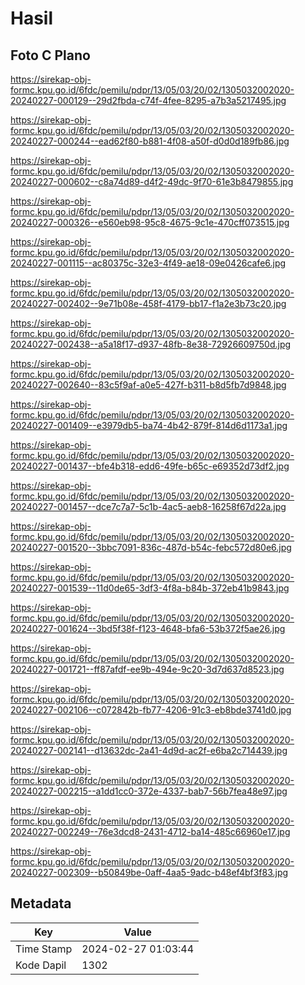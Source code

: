 # Hasil

## Foto C Plano

https://sirekap-obj-formc.kpu.go.id/6fdc/pemilu/pdpr/13/05/03/20/02/1305032002020-20240227-000129--29d2fbda-c74f-4fee-8295-a7b3a5217495.jpg

https://sirekap-obj-formc.kpu.go.id/6fdc/pemilu/pdpr/13/05/03/20/02/1305032002020-20240227-000244--ead62f80-b881-4f08-a50f-d0d0d189fb86.jpg

https://sirekap-obj-formc.kpu.go.id/6fdc/pemilu/pdpr/13/05/03/20/02/1305032002020-20240227-000602--c8a74d89-d4f2-49dc-9f70-61e3b8479855.jpg

https://sirekap-obj-formc.kpu.go.id/6fdc/pemilu/pdpr/13/05/03/20/02/1305032002020-20240227-000326--e560eb98-95c8-4675-9c1e-470cff073515.jpg

https://sirekap-obj-formc.kpu.go.id/6fdc/pemilu/pdpr/13/05/03/20/02/1305032002020-20240227-001115--ac80375c-32e3-4f49-ae18-09e0426cafe6.jpg

https://sirekap-obj-formc.kpu.go.id/6fdc/pemilu/pdpr/13/05/03/20/02/1305032002020-20240227-002402--9e71b08e-458f-4179-bb17-f1a2e3b73c20.jpg

https://sirekap-obj-formc.kpu.go.id/6fdc/pemilu/pdpr/13/05/03/20/02/1305032002020-20240227-002438--a5a18f17-d937-48fb-8e38-72926609750d.jpg

https://sirekap-obj-formc.kpu.go.id/6fdc/pemilu/pdpr/13/05/03/20/02/1305032002020-20240227-002640--83c5f9af-a0e5-427f-b311-b8d5fb7d9848.jpg

https://sirekap-obj-formc.kpu.go.id/6fdc/pemilu/pdpr/13/05/03/20/02/1305032002020-20240227-001409--e3979db5-ba74-4b42-879f-814d6d1173a1.jpg

https://sirekap-obj-formc.kpu.go.id/6fdc/pemilu/pdpr/13/05/03/20/02/1305032002020-20240227-001437--bfe4b318-edd6-49fe-b65c-e69352d73df2.jpg

https://sirekap-obj-formc.kpu.go.id/6fdc/pemilu/pdpr/13/05/03/20/02/1305032002020-20240227-001457--dce7c7a7-5c1b-4ac5-aeb8-16258f67d22a.jpg

https://sirekap-obj-formc.kpu.go.id/6fdc/pemilu/pdpr/13/05/03/20/02/1305032002020-20240227-001520--3bbc7091-836c-487d-b54c-febc572d80e6.jpg

https://sirekap-obj-formc.kpu.go.id/6fdc/pemilu/pdpr/13/05/03/20/02/1305032002020-20240227-001539--11d0de65-3df3-4f8a-b84b-372eb41b9843.jpg

https://sirekap-obj-formc.kpu.go.id/6fdc/pemilu/pdpr/13/05/03/20/02/1305032002020-20240227-001624--3bd5f38f-f123-4648-bfa6-53b372f5ae26.jpg

https://sirekap-obj-formc.kpu.go.id/6fdc/pemilu/pdpr/13/05/03/20/02/1305032002020-20240227-001721--ff87afdf-ee9b-494e-9c20-3d7d637d8523.jpg

https://sirekap-obj-formc.kpu.go.id/6fdc/pemilu/pdpr/13/05/03/20/02/1305032002020-20240227-002106--c072842b-fb77-4206-91c3-eb8bde3741d0.jpg

https://sirekap-obj-formc.kpu.go.id/6fdc/pemilu/pdpr/13/05/03/20/02/1305032002020-20240227-002141--d13632dc-2a41-4d9d-ac2f-e6ba2c714439.jpg

https://sirekap-obj-formc.kpu.go.id/6fdc/pemilu/pdpr/13/05/03/20/02/1305032002020-20240227-002215--a1dd1cc0-372e-4337-bab7-56b7fea48e97.jpg

https://sirekap-obj-formc.kpu.go.id/6fdc/pemilu/pdpr/13/05/03/20/02/1305032002020-20240227-002249--76e3dcd8-2431-4712-ba14-485c66960e17.jpg

https://sirekap-obj-formc.kpu.go.id/6fdc/pemilu/pdpr/13/05/03/20/02/1305032002020-20240227-002309--b50849be-0aff-4aa5-9adc-b48ef4bf3f83.jpg


## Metadata

| Key        | Value               |
| ---------- | ------------------- |
| Time Stamp | 2024-02-27 01:03:44 |
| Kode Dapil | 1302                |




